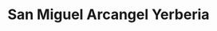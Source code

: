 ---
title: "San Miguel Arcangel Yerberia"
url: /mesa/san-miguel-arcangel-yerberia/
shop: general
---